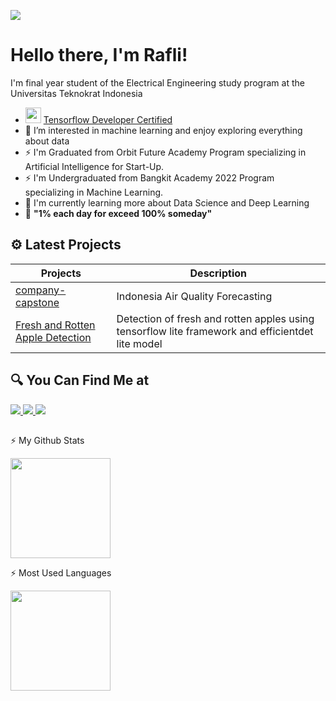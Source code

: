 <!--
**muhammadraflij/muhammadraflij** is a ✨ _special_ ✨ repository because its `README.md` (this file) appears on your GitHub profile.

Here are some ideas to get you started:

- 🔭 I’m currently working on ...
- 🌱 I’m currently learning ...
- 👯 I’m looking to collaborate on ...
- 🤔 I’m looking for help with ...
- 💬 Ask me about ...
- 📫 How to reach me: ...
- 😄 Pronouns: ...
- ⚡ Fun fact: ...
-->
![](https://github.com/TheDudeThatCode/TheDudeThatCode/raw/master/Assets/Hi.gif)
# Hello there, I'm Rafli!
I'm final year student of the Electrical Engineering study program at the Universitas Teknokrat Indonesia

  - <a href="[url](https://www.credential.net/22c8855c-f776-4a88-805d-7dcc40f86f77#gs.719xf9)"><img src="https://api.accredible.com/v1/frontend/credential_website_embed_image/badge/55157155" height="25" width="25" ></a> [ Tensorflow Developer Certified](https://www.credential.net/22c8855c-f776-4a88-805d-7dcc40f86f77#gs.719xf9)
  - :eyes: I’m interested in machine learning and enjoy exploring everything about data
  - :zap: I'm Graduated from Orbit Future Academy Program specializing in Artificial Intelligence for Start-Up.
  - :zap: I'm Undergraduated from Bangkit Academy 2022 Program specializing in Machine Learning.
  - :telescope: I'm currently learning more about Data Science and Deep Learning
  - :seedling: **"1% each day for exceed 100% someday"**
  

## ⚙️ Latest Projects
| Projects | Description |
| --- | --- |
| [company-capstone](https://github.com/muhammadraflij/company-capstone) | Indonesia Air Quality Forecasting |
| [Fresh and Rotten Apple Detection](https://github.com/muhammadraflij/Tensorflow-lite-apples-detection) | Detection of fresh and rotten apples using tensorflow lite framework and efficientdet lite model    |


## 🔍 You Can Find Me at
<a href="https://www.linkedin.com/in/muhammadraflij/">
  <img src="https://img.shields.io/badge/LinkedIn-0077B5?style=for-the-badge&logo=linkedin&logoColor=white"/>
</a>
<a href="https://www.kaggle.com/muhammadraflij">
  <img src="https://img.shields.io/badge/Kaggle-20BEFF?style=for-the-badge&logo=Kaggle&logoColor=white"/>
</a>
<a href="https://www.instagram.com/muhammadrafliii/">
  <img src="https://img.shields.io/badge/Instagram-E4405F?style=for-the-badge&logo=instagram&logoColor=white"/>
</a>


## 
⚡ My Github Stats
<p align="left">
<a href="https://github.com/muhammadraflij">
  <img height="160em" src="https://github-readme-stats-eight-theta.vercel.app/api?username=muhammadraflij&show_icons=true&theme=dracula&include_all_commits=true&count_private=true"/>
</a>
</p>


⚡ Most Used Languages
<p align="left">
<a href="https://github.com/muhammadraflij">
  <img height="160em" src="https://github-readme-stats-eight-theta.vercel.app/api/top-langs/?username=muhammadraflij&layout=compact&langs_count=8&theme=dracula"/>
</a>
</p>
